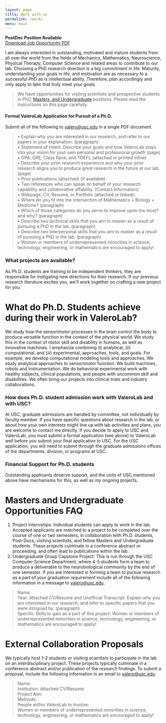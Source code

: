 ```yaml
---
layout: page
title: Work with us
permalink: /work/
menu: main
---
```


<b> PostDoc Position Available </b>   
<a href="../flyers/postdocAd.pdf">Download Job Opportunity PDF</a>


I am always interested in outstanding, motivated and mature students from all over the world from the fields of Mechanics, Mathematics, Neuroscience, Physical Therapy, Computer Science and related areas to contribute to our lab. Choosing a PhD research direction is a big commitment in life. Maturity, understanding your goals in life, and motivation are as necessary to a successful PhD as is intellectual ability. Therefore, plan accordingly and only apply to labs that truly meet your goals.

>We have opportunities for visiting scientists and prospective students in PhD, [Masters, and Undergraduate](#mastersandundergraduate) positions. Please read the instructions on this page carefully.


#### Formal ValeroLab Application for Pursuit of a Ph.D.  
Submit all of the following to valero@usc.edu in a single PDF document.  

>• Explain why you are interested in our research, and refer to our papers in your explanation. (paragraph)  
• Statement of Intent. Describe your goals and how ValeroLab plays into your vision for your own personal and professional growth (page)  
• GPA, GRE, Class Rank, and TOEFL (attached or printed inline)  
• Describe your prior research experience and why your prior research aligns you to produce great research in the future at our lab.(page)  
• Prior publications (attached) (if available)  
• Two references who can speak on behalf of your research capability and collaborative affability. (Contact Information)  
• Webpage, CV, Resume, or Portfolio (attached or linked):  
• Where do you fit into the intersection of Mathematics + Biology + Medicine? (paragraph)  
• Which of those categories do you serve to improve upon the most? and why? (paragraph)  
• Describe two technical skills that you aim to master as a result of pursuing a PhD in the lab. (paragraph)  
• Describe two interpersonal skills that you aim to master as a result of pursuing a PhD in the lab. (paragraph)  
• Women or members of underrepresented minorities in science, technology, engineering, or mathematics are encouraged to apply!

### What projects are available?  
As Ph.D. students are training to be independent thinkers, they are responsible for instigating new directions for their research. If our previous research literature excites you, we'll work together on crafting a new project for you.

# What do Ph.D. Students achieve during their work in ValeroLab?
We study how the sensorimotor processes in the brain control the body to produce versatile function in the context of the physical world. We study this in the context of motor skill and disability in humans, as well as innovative machines. I emphasize combining (i) analytical, (ii) computational, and (iii) experimental, approaches, tools, and goals. For example, we develop computational modeling tools and approaches. We study analytical approaches to sensorimotor function. We build machines, robots and instrumentation. We do behavioral experimental work with healthy subjects, clinical populations, and people with uncommon skill and disabilities. We often bring our projects into clinical trials and industry collaborations.

### How does Ph.D. student admission work with ValeroLab and with USC?  
At USC, graduate admissions are handled by committee, not individually by faculty member. If you have specific questions about research in the lab, or about how your own interests might line up with lab activities and plans, you are welcome to contact me directly. If you decide to apply to USC and ValeroLab, you must submit a formal application (see above) to ValeroLab well before you submit your final application to USC. For the USC application, you will need to submit through the graduate admissions offices of the departments, division, or programs at USC.


### Financial Support for Ph.D. students
Outstanding applicants deserve support, and the units of USC mentioned above have mechanisms for this, as well as my ongoing projects.

# <a name="mastersandundergraduate"></a> Masters and Undergraduate Opportunities FAQ
1. Project Internships: Individual students can apply to work in the lab. Accepted applicants are matched to a project to be completed over the course of one or two semesters, in collaboration with Ph.D. students, Post-Docs, visiting scientists, and fellow Masters and Undergraduate students. These projects culminate in a conference abstract or proceeding, and often lead to publications within the lab.
1. Undergraduate Group Capstone Project: This is run through the USC Computer Science Department, where 4-5 students form a team to produce a deliverable to the neurobiological community by the end of one semester. If you are interested in forming a team to pursue research as a part of your graduation requirement include all of the following information in a message to valero@usc.edu.
>Name:  
Year:
Attached CV/Resume and Unofficial Transcript:
Explain why you are interested in our research, and refer to specific papers that you were intrigued by. (paragraph)  
Specific Skills to gain as a part of this project:
Women or members of underrepresented minorities in science, technology, engineering, or mathematics are encouraged to apply!

# External Collaboration Proposals
We typically host 1-2 students or visiting scientists to participate in the lab on an interdisciplinary project. These projects typically culminate in a conference abstract and/or publication of the research findings. To submit a proposal, include the following information in an email to valero@usc.edu.

>Name:  
Institution:
Attached CV/Resume:  
Project Aim:  
Methods:  
People within ValeroLab to involve:  
Women or members of underrepresented minorities in science, technology, engineering, or mathematics are encouraged to apply!
